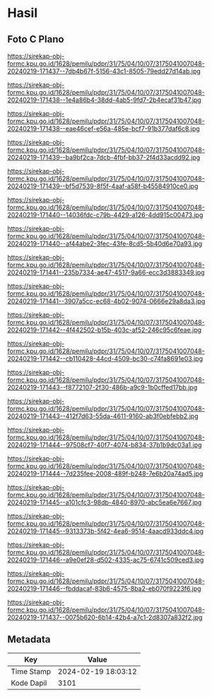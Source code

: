 # Hasil

## Foto C Plano

https://sirekap-obj-formc.kpu.go.id/1628/pemilu/pdpr/31/75/04/10/07/3175041007048-20240219-171437--7db4b67f-5156-43c1-8505-79edd27d14ab.jpg

https://sirekap-obj-formc.kpu.go.id/1628/pemilu/pdpr/31/75/04/10/07/3175041007048-20240219-171438--1e4a86b4-38dd-4ab5-9fd7-2b4ecaf31b47.jpg

https://sirekap-obj-formc.kpu.go.id/1628/pemilu/pdpr/31/75/04/10/07/3175041007048-20240219-171438--eae46cef-e56a-485e-bcf7-91b377daf6c8.jpg

https://sirekap-obj-formc.kpu.go.id/1628/pemilu/pdpr/31/75/04/10/07/3175041007048-20240219-171439--ba9bf2ca-7dcb-4fbf-bb37-2f4d33acdd92.jpg

https://sirekap-obj-formc.kpu.go.id/1628/pemilu/pdpr/31/75/04/10/07/3175041007048-20240219-171439--bf5d7539-8f5f-4aaf-a58f-b45584910ce0.jpg

https://sirekap-obj-formc.kpu.go.id/1628/pemilu/pdpr/31/75/04/10/07/3175041007048-20240219-171440--14036fdc-c79b-4429-a126-4dd915c00473.jpg

https://sirekap-obj-formc.kpu.go.id/1628/pemilu/pdpr/31/75/04/10/07/3175041007048-20240219-171440--af44abe2-3fec-43fe-8cd5-5b40d6e70a93.jpg

https://sirekap-obj-formc.kpu.go.id/1628/pemilu/pdpr/31/75/04/10/07/3175041007048-20240219-171441--235b7334-ae47-4517-9a66-ecc3d3883349.jpg

https://sirekap-obj-formc.kpu.go.id/1628/pemilu/pdpr/31/75/04/10/07/3175041007048-20240219-171441--3907a5cc-ec68-4b02-9074-0666e29a8da3.jpg

https://sirekap-obj-formc.kpu.go.id/1628/pemilu/pdpr/31/75/04/10/07/3175041007048-20240219-171442--4f442502-b15b-403c-af52-246c95c6feae.jpg

https://sirekap-obj-formc.kpu.go.id/1628/pemilu/pdpr/31/75/04/10/07/3175041007048-20240219-171442--cb110428-44cd-4509-bc30-c74fa8691e03.jpg

https://sirekap-obj-formc.kpu.go.id/1628/pemilu/pdpr/31/75/04/10/07/3175041007048-20240219-171443--f8772107-2f30-486b-a9c9-1b0cffed17bb.jpg

https://sirekap-obj-formc.kpu.go.id/1628/pemilu/pdpr/31/75/04/10/07/3175041007048-20240219-171443--412f7d63-55da-4611-9160-ab3f0ebfebb2.jpg

https://sirekap-obj-formc.kpu.go.id/1628/pemilu/pdpr/31/75/04/10/07/3175041007048-20240219-171444--97508cf7-40f7-4074-b834-37b1b9dc03a1.jpg

https://sirekap-obj-formc.kpu.go.id/1628/pemilu/pdpr/31/75/04/10/07/3175041007048-20240219-171444--7d235fee-2008-489f-b248-7e6b20a74ad5.jpg

https://sirekap-obj-formc.kpu.go.id/1628/pemilu/pdpr/31/75/04/10/07/3175041007048-20240219-171445--a101cfc3-98db-4840-8970-abc5ea6e7667.jpg

https://sirekap-obj-formc.kpu.go.id/1628/pemilu/pdpr/31/75/04/10/07/3175041007048-20240219-171445--9313373b-5f42-4ea6-9514-4aacd933ddc4.jpg

https://sirekap-obj-formc.kpu.go.id/1628/pemilu/pdpr/31/75/04/10/07/3175041007048-20240219-171446--a9e0ef28-d502-4335-ac75-6741c509ced3.jpg

https://sirekap-obj-formc.kpu.go.id/1628/pemilu/pdpr/31/75/04/10/07/3175041007048-20240219-171446--fbddacaf-83b6-4575-8ba2-eb070f9223f6.jpg

https://sirekap-obj-formc.kpu.go.id/1628/pemilu/pdpr/31/75/04/10/07/3175041007048-20240219-171437--0075b620-6b14-42b4-a7c1-2d8307a832f2.jpg


## Metadata

| Key        | Value               |
| ---------- | ------------------- |
| Time Stamp | 2024-02-19 18:03:12 |
| Kode Dapil | 3101                |



